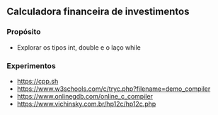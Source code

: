 ## Calculadora financeira de investimentos
### Propósito

- Explorar os tipos int, double e o laço while

### Experimentos

- https://cpp.sh
- https://www.w3schools.com/c/tryc.php?filename=demo_compiler
- https://www.onlinegdb.com/online_c_compiler
- https://www.vichinsky.com.br/hp12c/hp12c.php
